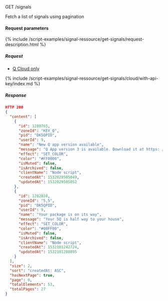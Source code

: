 


<div class="endpoint-container">
GET /signals
</div>

Fetch a list of signals using pagination


#### Request parameters

{% include /script-examples/signal-ressource/get-signals/request-description.html %}


##### Request

<!-- Tab panes -->
<div class="tab-content cloud-or-local-tab-content">

<!-- Nav tabs -->
<ul class="nav nav-pills mb-3 cloud-or-local-nav" id="pills-tab" role="tablist">
  <li class="nav-item">
    <a class="nav-link cloud-server active" id="get-signals-cloud-tab"  data-toggle="pill"  href="#get-signals-cloud" role="tab" aria-controls="get-signals-cloud" aria-selected="true">Q Cloud only</a>
  </li>
</ul>

<!-- Cloud code example -->
<div class="tab-pane active" id="get-signals-cloud" role="tabpanel" aria-labelledby="get-signals-cloud-tab" markdown="1">
{% include /script-examples/signal-ressource/get-signals/cloud/with-api-key/index.md %}
</div>
</div>

##### Response




<div class="code-response" markdown="1">

```json
HTTP 200
{
  "content": [
    {
      "id": 1280765,
      "zoneId": "KEY_Q",
      "pid": "DK5QPID",
      "userId": 9,
      "name": "New Q app version available",
      "message": "Q App version 3 is available. Download it at https: //www.daskeyboard.io/get-started/download/",
      "effect": "SET_COLOR",
      "color": "#FF0000",
      "isMuted": false,
      "isArchived": false,
      "clientName": "Node script",
      "createdAt": 1532029505049,
      "updatedAt": 1532029505052
    },
    {
      "id": 1282828,
      "zoneId": "5,5",
      "pid": "DK5QPID",
      "userId": 9,
      "name": "Your package is on its way",
      "message": "Your 5Q is half way to your house",
      "effect": "SET_COLOR",
      "color": "#00FF00",
      "isMuted": false,
      "isArchived": false,
      "clientName": "Node script",
      "createdAt": 1532101242724,
      "updatedAt": 1532101288895
    }
  ],
  "size": 2,
  "sort": "createdAt: ASC",
  "hasNextPage": true,
  "page": 0,
  "totalElements": 53,
  "totalPages": 27
}
```

</div>